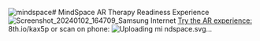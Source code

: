 ![mindspace](https://github.com/kekethekiwi/MindSpace/assets/89766733/2f1eb0f4-5333-4c5e-99dc-08e26c6c9be4)# MindSpace
AR Therapy Readiness Experience
![Screenshot_20240102_164709_Samsung Internet](https://github.com/kekethekiwi/MindSpace/assets/89766733/1db3ff4f-a5f2-46df-874e-0646be95652d)
[Try the AR experience:](8th.io/kax5p) 8th.io/kax5p
or scan on phone:
![Uploading mi<svg xmlns="http://www.w3.org/2000/svg" viewBox="0 0 29 29" shape-rendering="crispEdges"><path fill="#ffffff" d="M0 0h29v29H0z"/><path stroke="#000000" stroke-width="1.02" d="M4 4.5h7m1 0h1m1 0h2m2 0h7M4 5.5h1m5 0h1m2 0h1m4 0h1m5 0h1M4 6.5h1m1 0h3m1 0h1m1 0h2m1 0h2m1 0h1m1 0h3m1 0h1M4 7.5h1m1 0h3m1 0h1m4 0h1m2 0h1m1 0h3m1 0h1M4 8.5h1m1 0h3m1 0h1m2 0h1m2 0h1m1 0h1m1 0h3m1 0h1M4 9.5h1m5 0h1m1 0h1m1 0h1m3 0h1m5 0h1M4 10.5h7m1 0h1m1 0h1m1 0h1m1 0h7M15 11.5h1M4 12.5h1m1 0h1m3 0h2m1 0h1m1 0h2m2 0h1m2 0h1m1 0h1M4 13.5h2m1 0h2m2 0h1m1 0h2m3 0h1m1 0h2m1 0h2M4 14.5h2m2 0h1m1 0h1m2 0h2m5 0h3m1 0h1M5 15.5h1m3 0h1m3 0h1m2 0h2m1 0h3M4 16.5h2m1 0h1m2 0h3m4 0h1m3 0h1m1 0h1M12 17.5h2m6 0h1m1 0h3M4 18.5h7m1 0h1m1 0h3m1 0h7M4 19.5h1m5 0h1m2 0h2m2 0h1m1 0h2M4 20.5h1m1 0h3m1 0h1m3 0h3m4 0h1M4 21.5h1m1 0h3m1 0h1m2 0h4m1 0h1m1 0h3M4 22.5h1m1 0h3m1 0h1m1 0h1m3 0h3m1 0h2m1 0h2M4 23.5h1m5 0h1m2 0h3m3 0h1m1 0h1M4 24.5h7m1 0h2m2 0h1m2 0h1m1 0h1m2 0h1"/></svg>
ndspace.svg…]()
